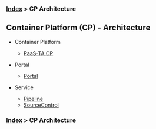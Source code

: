 ### [Index](https://github.com/PaaS-TA/Guide/tree/working-new-template) > CP Architecture

## Container Platform (CP) - Architecture
- Container Platform
  + [PaaS-TA CP](https://github.com/PaaS-TA/paas-ta-container-platform/blob/dev/architecture/paasta_cp.md)

- Portal
  + [Portal](https://github.com/PaaS-TA/paas-ta-container-platform/blob/master/architecture/paasta_cp_portal.md)

- Service
  + [Pipeline](https://github.com/PaaS-TA/paas-ta-container-platform/blob/master/architecture/paasta_cp_pipeline.md)
  + [SourceControl](https://github.com/PaaS-TA/paas-ta-container-platform/blob/master/architecture/paasta_cp_source_control.md)
  
### [Index](https://github.com/PaaS-TA/Guide/tree/working-new-template) > CP Architecture